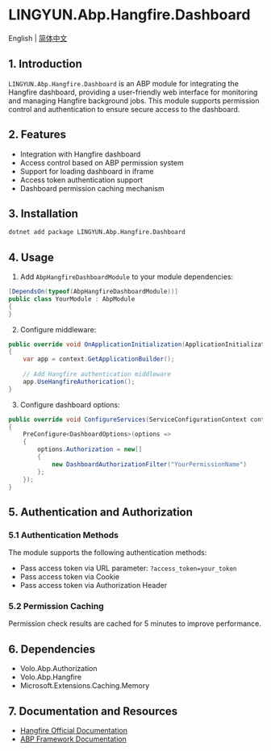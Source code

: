 # LINGYUN.Abp.Hangfire.Dashboard

English | [简体中文](README.md)

## 1. Introduction

`LINGYUN.Abp.Hangfire.Dashboard` is an ABP module for integrating the Hangfire dashboard, providing a user-friendly web interface for monitoring and managing Hangfire background jobs. This module supports permission control and authentication to ensure secure access to the dashboard.

## 2. Features

* Integration with Hangfire dashboard
* Access control based on ABP permission system
* Support for loading dashboard in iframe
* Access token authentication support
* Dashboard permission caching mechanism

## 3. Installation

```bash
dotnet add package LINGYUN.Abp.Hangfire.Dashboard
```

## 4. Usage

1. Add `AbpHangfireDashboardModule` to your module dependencies:

```csharp
[DependsOn(typeof(AbpHangfireDashboardModule))]
public class YourModule : AbpModule
{
}
```

2. Configure middleware:

```csharp
public override void OnApplicationInitialization(ApplicationInitializationContext context)
{
    var app = context.GetApplicationBuilder();
    
    // Add Hangfire authentication middleware
    app.UseHangfireAuthorication();
}
```

3. Configure dashboard options:

```csharp
public override void ConfigureServices(ServiceConfigurationContext context)
{
    PreConfigure<DashboardOptions>(options =>
    {
        options.Authorization = new[]
        {
            new DashboardAuthorizationFilter("YourPermissionName")
        };
    });
}
```

## 5. Authentication and Authorization

### 5.1 Authentication Methods

The module supports the following authentication methods:
* Pass access token via URL parameter: `?access_token=your_token`
* Pass access token via Cookie
* Pass access token via Authorization Header

### 5.2 Permission Caching

Permission check results are cached for 5 minutes to improve performance.

## 6. Dependencies

* Volo.Abp.Authorization
* Volo.Abp.Hangfire
* Microsoft.Extensions.Caching.Memory

## 7. Documentation and Resources

* [Hangfire Official Documentation](https://docs.hangfire.io/)
* [ABP Framework Documentation](https://docs.abp.io/)
